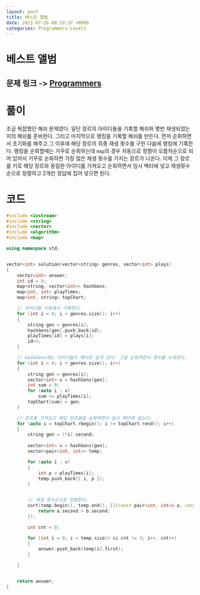 ```yaml
---
layout: post
title: 베스트 앨범
date: 2021-07-26 08:19:37 +0900
categories: Programmers-Level3
---
```


# 베스트 앨범
## 문제 링크 -> [Programmers](https://programmers.co.kr/learn/courses/30/lessons/42579)

# 풀이
조금 복잡했던 해쉬 문제였다. 일단 장르의 아이디들을 기록할 해쉬와 몇번 재생되었는지의 해쉬를 준비한다. 그리고 마지막으로 랭킹을 기록할 해쉬를 만든다. 먼저 순회하면서 초기화를 해주고 그 이후에 해당 장르의 최종 재생 횟수를 구한 다음에 랭킹에 기록한다.
랭킹을 순회할때는 거꾸로 순회하는데 `map`의 경우 자동으로 정렬이 오름차순으로 되어 있어서 거꾸로 순회하면 가장 많은 재생 횟수를 가지는 장르가 나온다. 이제 그 장르를 키로 해당 장르와 동일한 아이디를 가져오고 순회하면서 임시 벡터에 넣고 재생횟수 순으로 정렬하고 2개만 정답에 집어 넣으면 된다.

# 코드
```c++
#include <iostream>
#include <string>
#include <vector>
#include <algorithm>
#include <map>

using namespace std;


vector<int> solution(vector<string> genres, vector<int> plays) 
{
    vector<int> answer;
    int id = 0;
    map<string, vector<int>> hashGens;
    map<int, int> playTimes;
    map<int, string> topChart;

    // 아이디를 이용해서 기록한다.
    for (int i = 0; i < genres.size(); i++)
    {
        string gen = genres[i];
        hashGens[gen].push_back(id);
        playTimes[id] = plays[i];
        id++;
    }

    // hashGens에는 아이디들이 벡터로 담겨 있다. 그걸 순회하면서 횟수를 누적한다.
    for (int i = 0; i < genres.size(); i++)
    {
        string gen = genres[i];
        vector<int> v = hashGens[gen];
        int sum = 0;
        for (auto i : v)
            sum += playTimes[i];
        topChart[sum] = gen;
    }

    // 장르를 가져오고 해당 장르들을 순회하면서 임시 벡터에 넣는다.
    for (auto i = topChart.rbegin(); i != topChart.rend(); i++)
    {
        string gen = (*i).second;
        
        vector<int> v = hashGens[gen];
        vector<pair<int, int>> temp;

        for (auto i : v)
        {
            int p = playTimes[i];
            temp.push_back({ i, p });
        }


        // 재생 횟수순으로 정렬한다.
        sort(temp.begin(), temp.end(), [](const pair<int, int>& a, const pair<int, int>& b) {
            return a.second > b.second;
        });

        int cnt = 0;

        for (int i = 0; i < temp.size() && cnt != 2; i++, cnt++)
        {
            answer.push_back(temp[i].first);
        }

    }


    return answer;
}
```